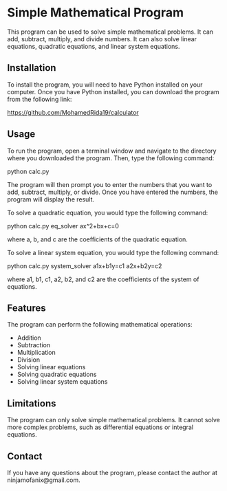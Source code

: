 <h1>Simple Mathematical Program</h1>
This program can be used to solve simple mathematical problems. It can add, subtract, multiply, and divide numbers. It can also solve linear equations, quadratic equations, and linear system equations.

<h2>Installation</h2>
To install the program, you will need to have Python installed on your computer. Once you have Python installed, you can download the program from the following link:

https://github.com/MohamedRida19/calculator

<h2>Usage</h2>
To run the program, open a terminal window and navigate to the directory where you downloaded the program. Then, type the following command:

python calc.py

The program will then prompt you to enter the numbers that you want to add, subtract, multiply, or divide. Once you have entered the numbers, the program will display the result.

To solve a quadratic equation, you would type the following command:

python calc.py eq_solver ax^2+bx+c=0

where a, b, and c are the coefficients of the quadratic equation.

To solve a linear system equation, you would type the following command:

python calc.py system_solver a1x+b1y=c1 a2x+b2y=c2

where a1, b1, c1, a2, b2, and c2 are the coefficients of the system of equations.

<h2>Features</h2>
The program can perform the following mathematical operations:
<ul>
  <li>Addition</li>
  <li>Subtraction</li>
  <li>Multiplication</li>
  <li>Division</li>
  <li>Solving linear equations</li>
  <li>Solving quadratic equations</li>
  <li>Solving linear system equations</li>
</ul>

<h2>Limitations</h2>
The program can only solve simple mathematical problems. It cannot solve more complex problems, such as differential equations or integral equations.

<h2>Contact</h2>
If you have any questions about the program, please contact the author at <adress>ninjamofanix@gmail.com</adress>.
